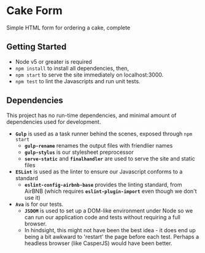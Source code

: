 # Cake Form

Simple HTML form for ordering a cake, complete

## Getting Started

* Node v5 or greater is required
* `npm install` to install all dependencies, then,
* `npm start` to serve the site immediately on localhost:3000.
* `npm test` to lint the Javascripts and run unit tests.

## Dependencies

This project has no run-time dependencies, and minimal amount of dependencies used for development.

* **`Gulp`** is used as a task runner behind the scenes, exposed through `npm start`
	* **`gulp-rename`** renames the output files with friendlier names
	* **`gulp-stylus`** is our stylesheet preprocessor
	* **`serve-static`** and **`finalhandler`** are used to serve the site and static files
* **`ESLint`** is used as the linter to ensure our Javascript conforms to a standard
	* **`eslint-config-airbnb-base`** provides the linting standard, from AirBNB (which requires **`eslint-plugin-import`** even though we don't use it)
* **`Ava`** is for our tests.
	* **`JSDOM`** is used to set up a DOM-like environment under Node so we can run our application code and tests without requiring a full browser.
	* In hindsight, this might not have been the best idea - it does end up being a bit awkward to 'restart' the page before each test. Perhaps a headless browser (like CasperJS) would have been better.
